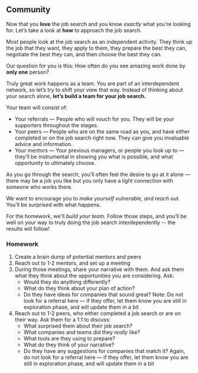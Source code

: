 ## Community

Now that you **love** the job search and you know *exactly* what you’re looking for. Let’s take a look at **how** to approach the job search.

Most people look at the job search as an independent activity. They think up the job that they want, they apply to them, they prepare the best they can, negotiate the best they can, and then choose the best they can.

Our question for you is this: How often do you see amazing work done by **only one** person?

Truly great work happens as a team. You are part of an interdependent network, so let’s try to shift your view that way. Instead of thinking about your search alone, **let’s build a team for your job search.**

Your team will consist of:

* Your referrals — People who will vouch for you. They will be your supporters throughout the stages.
* Your peers — People who are on the same road as you, and have either completed or on the job search right now. They can give you invaluable advice and information.
* Your mentors — Your previous managers, or people you look up to — they’ll be instrumental in showing you what is possible, and what opportunity to ultimately choose.

As you go through the search, you’ll often feel the desire to go at it alone —
there may be a job you like but you only have a light connection with someone who works there.

We want to encourage you to *make yourself vulnerable, and reach out.* You’ll be surprised with what happens.

For the homework, we'll *build your team.* Follow those steps, and you’ll be well on your way to truly doing the job search interdependently -- the results will follow!

### Homework
1. Create a brain dump of potential mentors and peers
2. Reach out to 1-2 mentors, and set up a meeting
3. During those meetings, share your narrative with them. And ask them what they think about the opportunities you are considering. Ask:
    * Would they do anything differently?
    * What do they think about your plan of action?
    * Do they have ideas for companies that sound great? Note: Do not look for a referral here — if they offer, let them know you are still in exploration phase, and will update them in a bit
4. Reach out to 1-2 peers, who either completed a job search or are on their way. Ask them for a 1:1 to discuss:
    * What surprised them about their job search?
    * What companies and teams did they *really* like?
    * What tools are they using to prepare?
    * What do they think of your narrative?
    * Do they have any suggestions for companies that match it? Again, do not look for a referral here — if they offer, let them know you are still in exploration phase, and will update them in a bit

